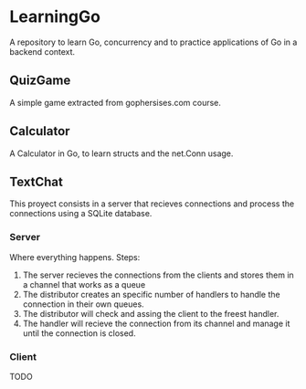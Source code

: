 # LearningGo
A repository to learn Go, concurrency and to practice applications of Go in a backend context.
## QuizGame
A simple game extracted from gophersises.com course.

## Calculator
A Calculator in Go, to learn structs and the net.Conn usage.

## TextChat
This proyect consists in a server that recieves connections and process the connections using a SQLite database.

### Server
Where everything happens.
Steps:
1. The server recieves the connections from the clients and stores them in a channel that works as a queue
2. The distributor creates an specific number of handlers to handle the connection in their own queues.
3. The distributor will check and assing the client to the freest handler.
4. The handler will recieve the connection from its channel and manage it until the connection is closed.

### Client
TODO